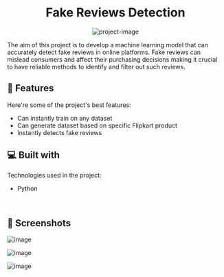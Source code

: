 <h1 align="center" id="title">Fake Reviews Detection</h1>

<p align="center"><img src="https://socialify.git.ci/arm210402/Fake-Reviews-Detection/image?language=1&amp;owner=1&amp;name=1&amp;stargazers=1&amp;theme=Light" alt="project-image"></p>

<p id="description">The aim of this project is to develop a machine learning model that can accurately detect fake reviews in online platforms. Fake reviews can mislead consumers and affect their purchasing decisions making it crucial to have reliable methods to identify and filter out such reviews.</p>

  
  
<h2>🧐 Features</h2>

Here're some of the project's best features:

*   Can instantly train on any dataset
*   Can generate dataset based on specific Flipkart product
*   Instantly detects fake reviews

  
  
<h2>💻 Built with</h2>

Technologies used in the project:

*   Python

<br>
<h2>📸 Screenshots</h2>

![image](https://github.com/arm210402/Fake-Reviews-Detection/assets/59504320/d2430303-6455-4948-a513-25b86492d4ca)
<br>

![image](https://github.com/arm210402/Fake-Reviews-Detection/assets/59504320/2607b4fe-761b-41f3-a653-20e3aa21e5b3)
<br>

![image](https://github.com/arm210402/Fake-Reviews-Detection/assets/59504320/bdfa16ec-040f-4681-b3c2-eda903304776)

